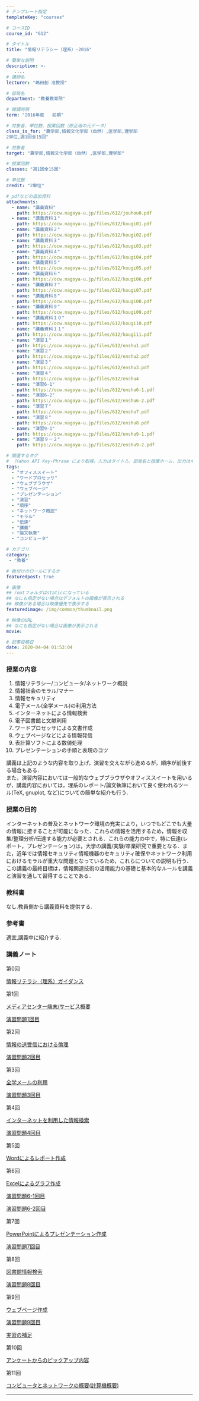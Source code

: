 ```yaml
---
# テンプレート指定
templateKey: "courses"

# コースID
course_id: "612"

# タイトル
title: "情報リテラシー（理系）-2016"

# 簡単な説明
description: >-
   ....
# 講師名
lecturer: "嶋田創 准教授"

# 部局名
department: "教養教育院"

# 開講時限
term: "2016年度	前期"

# 対象者、単位数、授業回数（修正用の元データ）
class_is_for: "農学部,情報文化学部（自然）,医学部,理学部
2単位,週1回全15回"

# 対象者
target: "農学部,情報文化学部（自然）,医学部,理学部"

# 授業回数
classes: "週1回全15回"

# 単位数
credit: "2単位"

# pdfなどの追加資料
attachments:
  - name: "講義資料" 
    path: https://ocw.nagoya-u.jp/files/612/jouhou0.pdf
  - name: "講義資料１" 
    path: https://ocw.nagoya-u.jp/files/612/kougi01.pdf
  - name: "講義資料２" 
    path: https://ocw.nagoya-u.jp/files/612/kougi02.pdf
  - name: "講義資料３" 
    path: https://ocw.nagoya-u.jp/files/612/kougi03.pdf
  - name: "講義資料４" 
    path: https://ocw.nagoya-u.jp/files/612/kougi04.pdf
  - name: "講義資料５" 
    path: https://ocw.nagoya-u.jp/files/612/kougi05.pdf
  - name: "講義資料６" 
    path: https://ocw.nagoya-u.jp/files/612/kougi06.pdf
  - name: "講義資料７" 
    path: https://ocw.nagoya-u.jp/files/612/kougi07.pdf
  - name: "講義資料８" 
    path: https://ocw.nagoya-u.jp/files/612/kougi08.pdf
  - name: "講義資料９" 
    path: https://ocw.nagoya-u.jp/files/612/kougi09.pdf
  - name: "講義資料１０" 
    path: https://ocw.nagoya-u.jp/files/612/kougi10.pdf
  - name: "講義資料１１" 
    path: https://ocw.nagoya-u.jp/files/612/kougi11.pdf
  - name: "演習１" 
    path: https://ocw.nagoya-u.jp/files/612/enshu1.pdf
  - name: "演習２" 
    path: https://ocw.nagoya-u.jp/files/612/enshu2.pdf
  - name: "演習３" 
    path: https://ocw.nagoya-u.jp/files/612/enshu3.pdf
  - name: "演習４" 
    path: https://ocw.nagoya-u.jp/files/612/enshu4
  - name: "演習6-1" 
    path: https://ocw.nagoya-u.jp/files/612/enshu6-1.pdf
  - name: "演習6-2" 
    path: https://ocw.nagoya-u.jp/files/612/enshu6-2.pdf
  - name: "演習７" 
    path: https://ocw.nagoya-u.jp/files/612/enshu7.pdf
  - name: "演習８" 
    path: https://ocw.nagoya-u.jp/files/612/enshu8.pdf
  - name: "演習9-1" 
    path: https://ocw.nagoya-u.jp/files/612/enshu9-1.pdf
  - name: "演習９－２" 
    path: https://ocw.nagoya-u.jp/files/612/enshu9-2.pdf

# 関連するタグ
# （Yahoo API Key-Phrase により取得。入力はタイトル、部局名と授業ホーム、出力はキーフレーズ（tags））
tags:
  - "オフィススイート"
  - "ワードプロセッサ"
  - "ウェブブラウザ"
  - "ウェブページ"
  - "プレゼンテーション"
  - "演習"
  - "順序"
  - "ネットワーク概説"
  - "モラル"
  - "伝達"
  - "講義"
  - "論文執筆"
  - "コンピュータ"

# カテゴリ
category:
 - "教養"

# 色付けのロールにするか
featuredpost: true

# 画像
## rootフォルダはstaticになっている
## なにも指定がない場合はデフォルトの画像が表示される
## 映像がある場合は映像優先で表示する
featuredimage: /img/common/thumbnail.png

# 映像のURL
## なにも指定がない場合は画像が表示される
movie: 

# 記事投稿日
date: 2020-04-04 01:53:04
---
```


### 授業の内容


1. 情報リテラシー/コンピュータ/ネットワーク概説   
2. 情報社会のモラル/マナー   
3. 情報セキュリティ   
4. 電子メール(全学メール)の利用方法   
5. インターネットによる情報検索   
6. 電子図書館と文献利用   
7. ワードプロセッサによる文書作成   
8. ウェブページなどによる情報発信   
9. 表計算ソフトによる数値処理   
10. プレゼンテーションの手順と表現のコツ

講義は上記のような内容を取り上げ，演習を交えながら進めるが，順序が前後する場合もある．   
また，演習内容においては一般的なウェブブラウザやオフィススイートを用いるが，講義内容においては，理系のレポート/論文執筆において良く使われるツール(TeX, gnuplot, など)についての簡単な紹介も行う.








### 授業の目的
インターネットの普及とネットワーク環境の充実により，いつでもどこでも大量の情報に接することが可能になった．これらの情報を活用するため，情報を収集/整理分析/伝達する能力が必要とされる．これらの能力の中で，特に伝達(レポート，プレゼンテーション)は，大学の講義/実験/卒業研究で重要となる．また，近年では情報セキュリティ情報機器のセキュリティ確保やネットワーク利用におけるモラルが重大な問題となっているため，これらについての説明も行う．この講義の最終目標は，情報関連技術の活用能力の基礎と基本的なルールを講義と演習を通して習得することである． 


### 教科書
なし.教員側から講義資料を提供する.

### 参考書
適宜,講義中に紹介する.








### 講義ノート

第0回 

[情報リテラシ（理系）ガイダンス](https://ocw.nagoya-u.jp/files/612/jouhou0.pdf) 

第1回 

[メディアセンター端末/サービス概要](https://ocw.nagoya-u.jp/files/612/kougi01.pdf)    

[演習問題1回目](https://ocw.nagoya-u.jp/files/612/enshu1.pdf) 


第2回 

[情報の送受信における倫理](https://ocw.nagoya-u.jp/files/612/kougi02.pdf)   

[演習問題2回目](https://ocw.nagoya-u.jp/files/612/enshu2.pdf) 

第3回 

[全学メールの利用](https://ocw.nagoya-u.jp/files/612/kougi03.pdf)       

[演習問題3回目](https://ocw.nagoya-u.jp/files/612/enshu3.pdf) 

第4回 

[インターネットを利用した情報検索](https://ocw.nagoya-u.jp/files/612/kougi04.pdf)        

[演習問題4回目](https://ocw.nagoya-u.jp/files/612/enshu4) 
   
第5回 

[Wordによるレポート作成](https://ocw.nagoya-u.jp/files/612/kougi05.pdf)    

第6回 

[Excelによるグラフ作成](https://ocw.nagoya-u.jp/files/612/kougi06.pdf)       

[演習問題6-1回目](https://ocw.nagoya-u.jp/files/612/enshu6-1.pdf) 

[演習問題6-2回目](https://ocw.nagoya-u.jp/files/612/enshu6-2.pdf) 

第7回 

[PowerPointによるプレゼンテーション作成](https://ocw.nagoya-u.jp/files/612/kougi07.pdf)    

[演習問題7回目](https://ocw.nagoya-u.jp/files/612/enshu7.pdf) 


第8回 

[図書館情報検索](https://ocw.nagoya-u.jp/files/612/kougi08.pdf)    

[演習問題8回目](https://ocw.nagoya-u.jp/files/612/enshu8.pdf) 

第9回 

[ウェブページ作成](https://ocw.nagoya-u.jp/files/612/kougi09.pdf)    

[演習問題9回目](https://ocw.nagoya-u.jp/files/612/enshu9-1.pdf)    

[実習の補足](https://ocw.nagoya-u.jp/files/612/enshu9-2.pdf) 

第10回 

[アンケートからのピックアップ内容](https://ocw.nagoya-u.jp/files/612/kougi10.pdf) 

第11回 

[コンピュータとネットワークの概要(計算機概要)](https://ocw.nagoya-u.jp/files/612/kougi11.pdf) 













-----